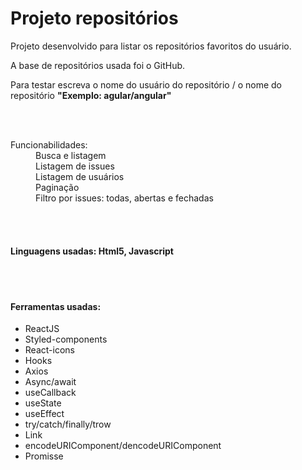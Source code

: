 <h1>Projeto repositórios </h1>

<div>
 
 <p>Projeto desenvolvido para listar os repositórios favoritos do usuário.</p>
 <p>A base de repositórios usada foi o GitHub.</p>
 <p>Para testar escreva o nome do usuário do repositório / o nome do repositório 
  <strong>"Exemplo: agular/angular" </strong>
  </p>
  <br />  <br />
  <dl>
    <dt>Funcionabilidades:<dt>
  <dd>Busca e listagem</dd>
  <dd>Listagem de issues</dd>
  <dd>Listagem de usuários</dd>
  <dd>Paginação</dd>
  <dd>Filtro por issues: todas, abertas e fechadas</dd>
  <dl>
      <br />  <br />
   <h4>Linguagens usadas: Html5, Javascript</h4>
     <br />  <br />
   <h4>Ferramentas usadas:</h4>
    <ul>
	<li>ReactJS</li>
	<li>Styled-components</li>
	<li>React-icons</li>
	<li>Hooks</li>
	<li>Axios</li>
	<li>Async/await</li>
	<li>useCallback</li>
	<li>useState</li>
	<li>useEffect</li>
	<li>try/catch/finally/trow</li>
	<li>Link</li>
	<li>encodeURIComponent/dencodeURIComponent</li>
	<li>Promisse</li>
	

</div>
